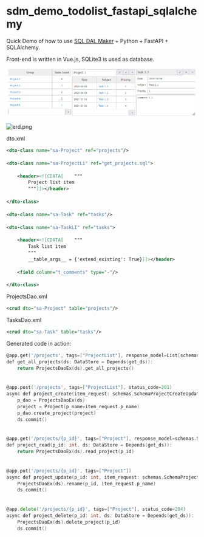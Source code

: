 # sdm_demo_todolist_fastapi_sqlalchemy
Quick Demo of how to use [SQL DAL Maker](https://github.com/panedrone/sqldalmaker) + Python + FastAPI + SQLAlchemy.

Front-end is written in Vue.js, SQLite3 is used as database.

![demo-go.png](demo-go.png)

![erd.png](erd.png)

dto.xml
```xml
<dto-class name="sa-Project" ref="projects"/>

<dto-class name="sa-ProjectLi" ref="get_projects.sql">

    <header><![CDATA[    """
        Project list item
        """]]></header>

</dto-class>

<dto-class name="sa-Task" ref="tasks"/>

<dto-class name="sa-TaskLI" ref="tasks">

    <header><![CDATA[    """
        Task list item
        """
        __table_args__ = {'extend_existing': True}]]></header>

    <field column="t_comments" type="-"/>

</dto-class>
```
ProjectsDao.xml
```xml
<crud dto="sa-Project" table="projects"/>
```
TasksDao.xml
```xml
<crud dto="sa-Task" table="tasks"/>
```
Generated code in action:
```go
@app.get('/projects', tags=["ProjectList"], response_model=List[schemas.SchemaProjectLi])
def get_all_projects(ds: DataStore = Depends(get_ds)):
    return ProjectsDaoEx(ds).get_all_projects()


@app.post('/projects', tags=["ProjectList"], status_code=201)
async def project_create(item_request: schemas.SchemaProjectCreateUpdate, ds: DataStore = Depends(get_ds)):
    p_dao = ProjectsDaoEx(ds)
    project = Project(p_name=item_request.p_name)
    p_dao.create_project(project)
    ds.commit()


@app.get('/projects/{p_id}', tags=["Project"], response_model=schemas.SchemaProject)
def project_read(p_id: int, ds: DataStore = Depends(get_ds)):
    return ProjectsDaoEx(ds).read_project(p_id)


@app.put('/projects/{p_id}', tags=["Project"])
async def project_update(p_id: int, item_request: schemas.SchemaProjectCreateUpdate, ds: DataStore = Depends(get_ds)):
    ProjectsDaoEx(ds).rename(p_id, item_request.p_name)
    ds.commit()


@app.delete('/projects/{p_id}', tags=["Project"], status_code=204)
async def project_delete(p_id: int, ds: DataStore = Depends(get_ds)):
    ProjectsDaoEx(ds).delete_project(p_id)
    ds.commit()
```